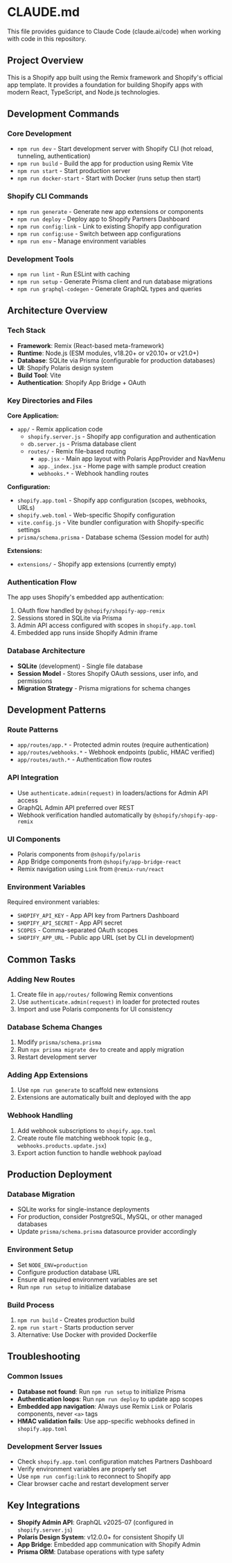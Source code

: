 # CLAUDE.md

This file provides guidance to Claude Code (claude.ai/code) when working with code in this repository.

## Project Overview

This is a Shopify app built using the Remix framework and Shopify's official app template. It provides a foundation for building Shopify apps with modern React, TypeScript, and Node.js technologies.

## Development Commands

### Core Development
- `npm run dev` - Start development server with Shopify CLI (hot reload, tunneling, authentication)
- `npm run build` - Build the app for production using Remix Vite
- `npm run start` - Start production server
- `npm run docker-start` - Start with Docker (runs setup then start)

### Shopify CLI Commands
- `npm run generate` - Generate new app extensions or components
- `npm run deploy` - Deploy app to Shopify Partners Dashboard
- `npm run config:link` - Link to existing Shopify app configuration
- `npm run config:use` - Switch between app configurations
- `npm run env` - Manage environment variables

### Development Tools
- `npm run lint` - Run ESLint with caching
- `npm run setup` - Generate Prisma client and run database migrations
- `npm run graphql-codegen` - Generate GraphQL types and queries

## Architecture Overview

### Tech Stack
- **Framework**: Remix (React-based meta-framework)
- **Runtime**: Node.js (ESM modules, v18.20+ or v20.10+ or v21.0+)
- **Database**: SQLite via Prisma (configurable for production databases)
- **UI**: Shopify Polaris design system
- **Build Tool**: Vite
- **Authentication**: Shopify App Bridge + OAuth

### Key Directories and Files

**Core Application:**
- `app/` - Remix application code
  - `shopify.server.js` - Shopify app configuration and authentication
  - `db.server.js` - Prisma database client
  - `routes/` - Remix file-based routing
    - `app.jsx` - Main app layout with Polaris AppProvider and NavMenu
    - `app._index.jsx` - Home page with sample product creation
    - `webhooks.*` - Webhook handling routes

**Configuration:**
- `shopify.app.toml` - Shopify app configuration (scopes, webhooks, URLs)
- `shopify.web.toml` - Web-specific Shopify configuration
- `vite.config.js` - Vite bundler configuration with Shopify-specific settings
- `prisma/schema.prisma` - Database schema (Session model for auth)

**Extensions:**
- `extensions/` - Shopify app extensions (currently empty)

### Authentication Flow
The app uses Shopify's embedded app authentication:
1. OAuth flow handled by `@shopify/shopify-app-remix`
2. Sessions stored in SQLite via Prisma
3. Admin API access configured with scopes in `shopify.app.toml`
4. Embedded app runs inside Shopify Admin iframe

### Database Architecture
- **SQLite** (development) - Single file database
- **Session Model** - Stores Shopify OAuth sessions, user info, and permissions
- **Migration Strategy** - Prisma migrations for schema changes

## Development Patterns

### Route Patterns
- `app/routes/app.*` - Protected admin routes (require authentication)
- `app/routes/webhooks.*` - Webhook endpoints (public, HMAC verified)
- `app/routes/auth.*` - Authentication flow routes

### API Integration
- Use `authenticate.admin(request)` in loaders/actions for Admin API access
- GraphQL Admin API preferred over REST
- Webhook verification handled automatically by `@shopify/shopify-app-remix`

### UI Components
- Polaris components from `@shopify/polaris`
- App Bridge components from `@shopify/app-bridge-react`
- Remix navigation using `Link` from `@remix-run/react`

### Environment Variables
Required environment variables:
- `SHOPIFY_API_KEY` - App API key from Partners Dashboard
- `SHOPIFY_API_SECRET` - App API secret
- `SCOPES` - Comma-separated OAuth scopes
- `SHOPIFY_APP_URL` - Public app URL (set by CLI in development)

## Common Tasks

### Adding New Routes
1. Create file in `app/routes/` following Remix conventions
2. Use `authenticate.admin(request)` in loader for protected routes
3. Import and use Polaris components for UI consistency

### Database Schema Changes
1. Modify `prisma/schema.prisma`
2. Run `npx prisma migrate dev` to create and apply migration
3. Restart development server

### Adding App Extensions
1. Use `npm run generate` to scaffold new extensions
2. Extensions are automatically built and deployed with the app

### Webhook Handling
1. Add webhook subscriptions to `shopify.app.toml`
2. Create route file matching webhook topic (e.g., `webhooks.products.update.jsx`)
3. Export action function to handle webhook payload

## Production Deployment

### Database Migration
- SQLite works for single-instance deployments
- For production, consider PostgreSQL, MySQL, or other managed databases
- Update `prisma/schema.prisma` datasource provider accordingly

### Environment Setup
- Set `NODE_ENV=production`
- Configure production database URL
- Ensure all required environment variables are set
- Run `npm run setup` to initialize database

### Build Process
1. `npm run build` - Creates production build
2. `npm run start` - Starts production server
3. Alternative: Use Docker with provided Dockerfile

## Troubleshooting

### Common Issues
- **Database not found**: Run `npm run setup` to initialize Prisma
- **Authentication loops**: Run `npm run deploy` to update app scopes
- **Embedded app navigation**: Always use Remix `Link` or Polaris components, never `<a>` tags
- **HMAC validation fails**: Use app-specific webhooks defined in `shopify.app.toml`

### Development Server Issues
- Check `shopify.app.toml` configuration matches Partners Dashboard
- Verify environment variables are properly set
- Use `npm run config:link` to reconnect to Shopify app
- Clear browser cache and restart development server

## Key Integrations
- **Shopify Admin API**: GraphQL v2025-07 (configured in `shopify.server.js`)
- **Polaris Design System**: v12.0.0+ for consistent Shopify UI
- **App Bridge**: Embedded app communication with Shopify Admin
- **Prisma ORM**: Database operations with type safety
